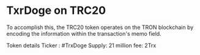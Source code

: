 # TxrDoge on TRC20

To accomplish this, the TRC20 token operates on the TRON blockchain by encoding the information within the transaction's memo field.

Token details
Ticker : #TrxDoge
Supply: 21 million
fee: 2Trx
